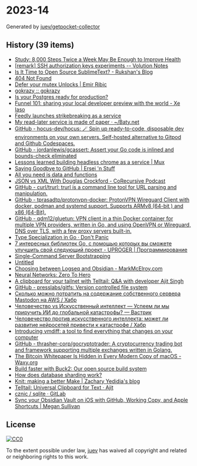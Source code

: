 # 2023-14

Generated by [juev/getpocket-collector](https://github.com/juev/getpocket-collector)

## History (39 items)

- [Study: 8,000 Steps Twice a Week May Be Enough to Improve Health](https://www.prevention.com/health/a43453914/8000-steps-walking-for-health-study/)
- [[remark] SSH authorization keys experiments -- Volution Notes](https://notes.volution.ro/v1/2023/04/remarks/eb5109f6/)
- [Is It Time to Open Source SublimeText? - Rukshan's Blog](https://ruky.me/2023/03/30/is-it-time-to-open-source-sublimetext/)
- [404 Not Found](https://susam.net/maze/mastering-emacs-together.html)
- [Defer your mutex Unlocks | Emir Ribic](https://www.ribice.ba/defer-mutex-unlocks/)
- [gokrazy :: gokrazy](https://gokrazy.org)
- [Is your Postgres ready for production?](https://www.crunchydata.com/blog/is-your-postgres-ready-for-production)
- [Funnel 101: sharing your local developer preview with the world - Xe Iaso](https://xeiaso.net/blog/tailscale-funnel-101)
- [Feedly launches strikebreaking as a service](https://newsletter.mollywhite.net/p/feedly-launches-strikebreaking-as)
- [My read-later service is made of paper · ~/Baty.net](https://baty.net/2023/my-read-later-service-is-made-of-paper/)
- [GitHub - hocus-dev/hocus: 🪄 Spin up ready-to-code, disposable dev environments on your own servers. Self-hosted alternative to Gitpod and Github Codespaces.](https://github.com/hocus-dev/hocus)
- [GitHub - jordanlewis/gcassert: Assert your Go code is inlined and bounds-check eliminated](https://github.com/jordanlewis/gcassert)
- [Lessons learned building headless chrome as a service | Mux](https://www.mux.com/blog/lessons-learned-building-headless-chrome-as-a-service)
- [Saying Goodbye to GitHub | Ersei 'n Stuff](https://ersei.net/en/blog/bye-bye-github)
- [All you need is data and functions](https://mckayla.blog/posts/all-you-need-is-data-and-functions.html)
- [JSON vs XML With Douglas Crockford - CoRecursive Podcast](https://corecursive.com/json-vs-xml-douglas-crockford/)
- [GitHub - curl/trurl: trurl is a command line tool for URL parsing and manipulation.](https://github.com/curl/trurl)
- [GitHub - tprasadtp/protonvpn-docker: ProtonVPN Wireguard Client with docker, podman and systemd support. Supports ARMv8 (64-bit ) and x86 (64-Bit).](https://github.com/tprasadtp/protonvpn-docker)
- [GitHub - qdm12/gluetun: VPN client in a thin Docker container for multiple VPN providers, written in Go, and using OpenVPN or Wireguard, DNS over TLS, with a few proxy servers built-in.](https://github.com/qdm12/gluetun)
- [Type Specialization in Go · Don't Panic](https://commaok.xyz/post/type_specialization/)
- [7 интересных библиотек Go, с помощью которых вы сможете улучшить свой следующий проект - UPROGER | Программирование](https://uproger.com/7-bibliotek-go-s-pomoshhyu-kotoryh-vy-uluchshit-proekt/)
- [Single-Command Server Bootstrapping](https://galowicz.de/2023/04/05/single-command-server-bootstrap/)
- [Untitled](https://strongboxsafe.com/updates/the-most-secure-password-manager-now-available-on-macos-strongbox-zero)
- [Choosing between Logseq and Obsidian - MarkMcElroy.com](https://markmcelroy.com/choosing-between-logseq-and-obsidian/)
- [Neural Networks: Zero To Hero](https://karpathy.ai/zero-to-hero.html)
- [A clipboard for your tailnet with Telltail: Q&A with developer Ajit Singh](https://tailscale.dev/blog/telltail-universal-clipboard-ajit-singh-interview)
- [GitHub - presslabs/gitfs: Version controlled file system](https://github.com/presslabs/gitfs)
- [Сколько можно потратить на содержание собственного сервера Mastodon на AWS / Хабр](https://habr.com/ru/companies/ruvds/articles/727100/)
- [Человечество vs Искусственный интеллект — Успеем ли мы приручить ИИ до глобальной катастрофы? — Вастрик](https://vas3k.blog/blog/ai_alignment/)
- [Человечество против искусственного интеллекта: может ли развитие нейросетей привести к катастрофе / Хабр](https://habr.com/ru/companies/ods/articles/727158/)
- [Introducing vmdiff: a tool to find everything that changes on your computer](https://community.atlassian.com/t5/Trust-Security-articles/Introducing-vmdiff-a-tool-to-find-everything-that-changes-on/ba-p/2321969)
- [GitHub - thrasher-corp/gocryptotrader: A cryptocurrency trading bot and framework supporting multiple exchanges written in Golang.](https://github.com/thrasher-corp/gocryptotrader)
- [The Bitcoin Whitepaper Is Hidden in Every Modern Copy of macOS - Waxy.org](https://waxy.org/2023/04/the-bitcoin-whitepaper-is-hidden-in-every-modern-copy-of-macos/)
- [Build faster with Buck2: Our open source build system](https://engineering.fb.com/2023/04/06/open-source/buck2-open-source-large-scale-build-system/)
- [How does database sharding work?](https://planetscale.com/blog/how-does-database-sharding-work)
- [Knit: making a better Make | Zachary Yedidia's blog](https://zyedidia.github.io/blog/posts/3-knit-better-make/)
- [Telltail: Universal Clipboard for Text · Ajit](https://hemarkable.com/prose/telltail)
- [cznic / sqlite · GitLab](https://gitlab.com/cznic/sqlite)
- [Sync your Obsidian Vault on iOS with GitHub, Working Copy, and Apple Shortcuts | Megan Sullivan](https://meganesulli.com/blog/sync-obsidian-vault-iphone-ipad/)

## License

[![CC0](https://mirrors.creativecommons.org/presskit/buttons/88x31/svg/cc-zero.svg)](https://creativecommons.org/publicdomain/zero/1.0/)

To the extent possible under law, [juev](https://github.com/juev) has waived all copyright and related or neighboring rights to this work.
